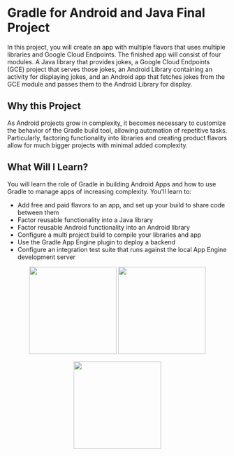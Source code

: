 # Gradle for Android and Java Final Project

In this project, you will create an app with multiple flavors that uses
multiple libraries and Google Cloud Endpoints. The finished app will consist
of four modules. A Java library that provides jokes, a Google Cloud Endpoints
(GCE) project that serves those jokes, an Android Library containing an
activity for displaying jokes, and an Android app that fetches jokes from the
GCE module and passes them to the Android Library for display.

## Why this Project

As Android projects grow in complexity, it becomes necessary to customize the
behavior of the Gradle build tool, allowing automation of repetitive tasks.
Particularly, factoring functionality into libraries and creating product
flavors allow for much bigger projects with minimal added complexity.

## What Will I Learn?

You will learn the role of Gradle in building Android Apps and how to use
Gradle to manage apps of increasing complexity. You'll learn to:

* Add free and paid flavors to an app, and set up your build to share code between them
* Factor reusable functionality into a Java library
* Factor reusable Android functionality into an Android library
* Configure a multi project build to compile your libraries and app
* Use the Gradle App Engine plugin to deploy a backend
* Configure an integration test suite that runs against the local App Engine development server

<p align="center">
  <img src="https://github.com/StevenBerdak/GradleFinalProject/blob/master/github_resources/final_gradle_project_joke.gif" width="200px" />
  <img src="https://github.com/StevenBerdak/GradleFinalProject/blob/master/github_resources/gradle_final_project_loading.gif" width="200px" />
</p>
<p align="center">
  <img src="https://github.com/StevenBerdak/GradleFinalProject/blob/master/github_resources/gradle_final_project_error.gif" width="200px" />
</p>

